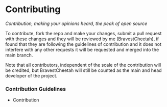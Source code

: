 # Contributing
*Contribution, making your opinions heard, the peak of open source*

To contribute, fork the repo and make your changes, submit a pull request with these changes and they will be reviewed by me (BravestCheetah), if found that 
they are following the guidelines of contribution and it does not interfere with any other requests it will be requested and merged into the main branch.

Note that all contributors, independent of the scale of the contribution will be credited, but BravestCheetah will still be counted as the main and 
head developer of the project.

### Contribution Guidelines
* Contribution
